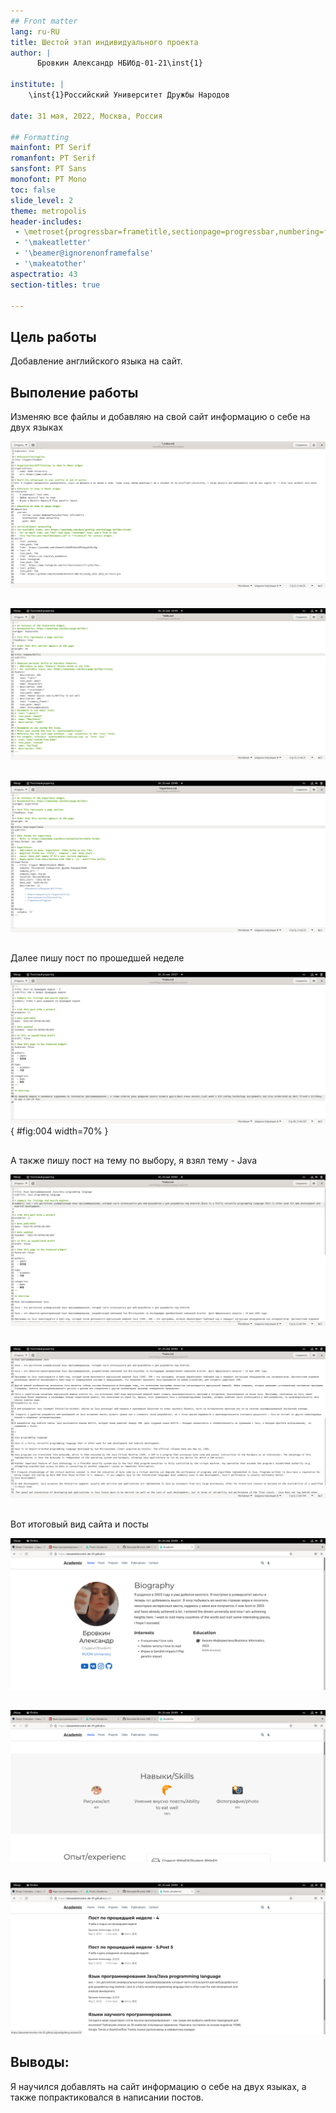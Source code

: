 ```yaml
---
## Front matter
lang: ru-RU
title: Шестой этап индивидуального проекта
author: |
	  Бровкин Александр НБИбд-01-21\inst{1}

institute: |
	\inst{1}Российский Университет Дружбы Народов

date: 31 мая, 2022, Москва, Россия

## Formatting
mainfont: PT Serif
romanfont: PT Serif
sansfont: PT Sans
monofont: PT Mono
toc: false
slide_level: 2
theme: metropolis
header-includes: 
 - \metroset{progressbar=frametitle,sectionpage=progressbar,numbering=fraction}
 - '\makeatletter'
 - '\beamer@ignorenonframefalse'
 - '\makeatother'
aspectratio: 43
section-titles: true

---
```



## Цель работы

Добавление английского языка на сайт.

## Выполение работы

Изменяю все файлы и добавляю на свой сайт информацию о себе на двух языках 

![рис.1](image/1.png)

##

![рис.2](image/2.png)

##

![рис.3](image/3.png)

##

Далее пишу пост по прошедшей неделе

![рис.4](image/4.png){ #fig:004 width=70% }

##

А также пишу пост на тему по выбору, я взял тему - Java 

![рис.5](image/5.png)

##

![рис.6](image/6.png)

##

Вот итоговый вид сайта и посты

![рис.7](image/7.png)

##

![рис.8](image/8.png)

##

![рис.9](image/9.png)

## Выводы:

Я научился добавлять на сайт информацию о себе на двух языках, а также попрактиковался в написании постов.

